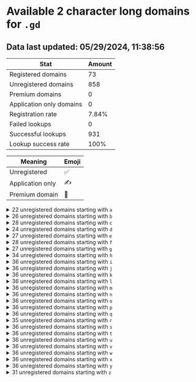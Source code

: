 # Available 2 character long domains for `.gd`

## Data last updated: 05/29/2024, 11:38:56

|Stat|Amount|
|--|--|
|Registered domains|73|
|Unregistered domains|858|
|Premium domains|0|
|Application only domains|0|
|Registration rate|7.84%|
|Failed lookups|0|
|Successful lookups|931|
|Lookup success rate|100%|


|Meaning|Emoji|
|--|--|
|Unregistered|:white_check_mark:|
|Application only|:writing_hand:|
|Premium domain|:gem:|

<details>
<summary>22 unregistered domains starting with <bold><code>a</code></bold></summary>

|Type|Domain|
|--|--|
|:white_check_mark:|`a0.gd`|
|:white_check_mark:|`a1.gd`|
|:white_check_mark:|`a2.gd`|
|:white_check_mark:|`a3.gd`|
|:white_check_mark:|`a4.gd`|
|:white_check_mark:|`a5.gd`|
|:white_check_mark:|`a6.gd`|
|:white_check_mark:|`a7.gd`|
|:white_check_mark:|`a8.gd`|
|:white_check_mark:|`a9.gd`|
|:white_check_mark:|`ad.gd`|
|:white_check_mark:|`ae.gd`|
|:white_check_mark:|`af.gd`|
|:white_check_mark:|`ah.gd`|
|:white_check_mark:|`al.gd`|
|:white_check_mark:|`ap.gd`|
|:white_check_mark:|`aq.gd`|
|:white_check_mark:|`av.gd`|
|:white_check_mark:|`aw.gd`|
|:white_check_mark:|`ax.gd`|
|:white_check_mark:|`ay.gd`|
|:white_check_mark:|`az.gd`|
</details>
<details>
<summary>26 unregistered domains starting with <bold><code>b</code></bold></summary>

|Type|Domain|
|--|--|
|:white_check_mark:|`b0.gd`|
|:white_check_mark:|`b1.gd`|
|:white_check_mark:|`b2.gd`|
|:white_check_mark:|`b3.gd`|
|:white_check_mark:|`b4.gd`|
|:white_check_mark:|`b5.gd`|
|:white_check_mark:|`b6.gd`|
|:white_check_mark:|`b7.gd`|
|:white_check_mark:|`b8.gd`|
|:white_check_mark:|`b9.gd`|
|:white_check_mark:|`ba.gd`|
|:white_check_mark:|`bf.gd`|
|:white_check_mark:|`bi.gd`|
|:white_check_mark:|`bj.gd`|
|:white_check_mark:|`bk.gd`|
|:white_check_mark:|`bl.gd`|
|:white_check_mark:|`bm.gd`|
|:white_check_mark:|`bn.gd`|
|:white_check_mark:|`bp.gd`|
|:white_check_mark:|`bq.gd`|
|:white_check_mark:|`bs.gd`|
|:white_check_mark:|`bv.gd`|
|:white_check_mark:|`bw.gd`|
|:white_check_mark:|`bx.gd`|
|:white_check_mark:|`by.gd`|
|:white_check_mark:|`bz.gd`|
</details>
<details>
<summary>28 unregistered domains starting with <bold><code>c</code></bold></summary>

|Type|Domain|
|--|--|
|:white_check_mark:|`c0.gd`|
|:white_check_mark:|`c1.gd`|
|:white_check_mark:|`c2.gd`|
|:white_check_mark:|`c3.gd`|
|:white_check_mark:|`c4.gd`|
|:white_check_mark:|`c5.gd`|
|:white_check_mark:|`c6.gd`|
|:white_check_mark:|`c7.gd`|
|:white_check_mark:|`c8.gd`|
|:white_check_mark:|`c9.gd`|
|:white_check_mark:|`cb.gd`|
|:white_check_mark:|`cd.gd`|
|:white_check_mark:|`ce.gd`|
|:white_check_mark:|`cf.gd`|
|:white_check_mark:|`cg.gd`|
|:white_check_mark:|`ci.gd`|
|:white_check_mark:|`cj.gd`|
|:white_check_mark:|`ck.gd`|
|:white_check_mark:|`cl.gd`|
|:white_check_mark:|`cm.gd`|
|:white_check_mark:|`cp.gd`|
|:white_check_mark:|`cq.gd`|
|:white_check_mark:|`cr.gd`|
|:white_check_mark:|`ct.gd`|
|:white_check_mark:|`cu.gd`|
|:white_check_mark:|`cw.gd`|
|:white_check_mark:|`cx.gd`|
|:white_check_mark:|`cy.gd`|
</details>
<details>
<summary>24 unregistered domains starting with <bold><code>d</code></bold></summary>

|Type|Domain|
|--|--|
|:white_check_mark:|`d0.gd`|
|:white_check_mark:|`d1.gd`|
|:white_check_mark:|`d2.gd`|
|:white_check_mark:|`d3.gd`|
|:white_check_mark:|`d4.gd`|
|:white_check_mark:|`d5.gd`|
|:white_check_mark:|`d6.gd`|
|:white_check_mark:|`d7.gd`|
|:white_check_mark:|`d8.gd`|
|:white_check_mark:|`d9.gd`|
|:white_check_mark:|`db.gd`|
|:white_check_mark:|`dc.gd`|
|:white_check_mark:|`df.gd`|
|:white_check_mark:|`di.gd`|
|:white_check_mark:|`dj.gd`|
|:white_check_mark:|`dk.gd`|
|:white_check_mark:|`dm.gd`|
|:white_check_mark:|`dq.gd`|
|:white_check_mark:|`dt.gd`|
|:white_check_mark:|`du.gd`|
|:white_check_mark:|`dw.gd`|
|:white_check_mark:|`dx.gd`|
|:white_check_mark:|`dy.gd`|
|:white_check_mark:|`dz.gd`|
</details>
<details>
<summary>27 unregistered domains starting with <bold><code>e</code></bold></summary>

|Type|Domain|
|--|--|
|:white_check_mark:|`e0.gd`|
|:white_check_mark:|`e1.gd`|
|:white_check_mark:|`e2.gd`|
|:white_check_mark:|`e3.gd`|
|:white_check_mark:|`e4.gd`|
|:white_check_mark:|`e5.gd`|
|:white_check_mark:|`e6.gd`|
|:white_check_mark:|`e7.gd`|
|:white_check_mark:|`e8.gd`|
|:white_check_mark:|`e9.gd`|
|:white_check_mark:|`ea.gd`|
|:white_check_mark:|`eb.gd`|
|:white_check_mark:|`ee.gd`|
|:white_check_mark:|`eh.gd`|
|:white_check_mark:|`ei.gd`|
|:white_check_mark:|`ej.gd`|
|:white_check_mark:|`ek.gd`|
|:white_check_mark:|`em.gd`|
|:white_check_mark:|`eo.gd`|
|:white_check_mark:|`ep.gd`|
|:white_check_mark:|`eq.gd`|
|:white_check_mark:|`er.gd`|
|:white_check_mark:|`ev.gd`|
|:white_check_mark:|`ew.gd`|
|:white_check_mark:|`ex.gd`|
|:white_check_mark:|`ey.gd`|
|:white_check_mark:|`ez.gd`|
</details>
<details>
<summary>28 unregistered domains starting with <bold><code>f</code></bold></summary>

|Type|Domain|
|--|--|
|:white_check_mark:|`f0.gd`|
|:white_check_mark:|`f1.gd`|
|:white_check_mark:|`f2.gd`|
|:white_check_mark:|`f3.gd`|
|:white_check_mark:|`f4.gd`|
|:white_check_mark:|`f5.gd`|
|:white_check_mark:|`f6.gd`|
|:white_check_mark:|`f7.gd`|
|:white_check_mark:|`f8.gd`|
|:white_check_mark:|`f9.gd`|
|:white_check_mark:|`fa.gd`|
|:white_check_mark:|`fc.gd`|
|:white_check_mark:|`fg.gd`|
|:white_check_mark:|`fi.gd`|
|:white_check_mark:|`fj.gd`|
|:white_check_mark:|`fk.gd`|
|:white_check_mark:|`fm.gd`|
|:white_check_mark:|`fn.gd`|
|:white_check_mark:|`fo.gd`|
|:white_check_mark:|`fp.gd`|
|:white_check_mark:|`fq.gd`|
|:white_check_mark:|`fs.gd`|
|:white_check_mark:|`ft.gd`|
|:white_check_mark:|`fu.gd`|
|:white_check_mark:|`fv.gd`|
|:white_check_mark:|`fw.gd`|
|:white_check_mark:|`fy.gd`|
|:white_check_mark:|`fz.gd`|
</details>
<details>
<summary>27 unregistered domains starting with <bold><code>g</code></bold></summary>

|Type|Domain|
|--|--|
|:white_check_mark:|`g0.gd`|
|:white_check_mark:|`g1.gd`|
|:white_check_mark:|`g2.gd`|
|:white_check_mark:|`g3.gd`|
|:white_check_mark:|`g4.gd`|
|:white_check_mark:|`g5.gd`|
|:white_check_mark:|`g6.gd`|
|:white_check_mark:|`g7.gd`|
|:white_check_mark:|`g8.gd`|
|:white_check_mark:|`g9.gd`|
|:white_check_mark:|`ga.gd`|
|:white_check_mark:|`gc.gd`|
|:white_check_mark:|`gh.gd`|
|:white_check_mark:|`gi.gd`|
|:white_check_mark:|`gj.gd`|
|:white_check_mark:|`gk.gd`|
|:white_check_mark:|`gl.gd`|
|:white_check_mark:|`gm.gd`|
|:white_check_mark:|`gn.gd`|
|:white_check_mark:|`gp.gd`|
|:white_check_mark:|`gq.gd`|
|:white_check_mark:|`gr.gd`|
|:white_check_mark:|`gt.gd`|
|:white_check_mark:|`gw.gd`|
|:white_check_mark:|`gx.gd`|
|:white_check_mark:|`gy.gd`|
|:white_check_mark:|`gz.gd`|
</details>
<details>
<summary>34 unregistered domains starting with <bold><code>h</code></bold></summary>

|Type|Domain|
|--|--|
|:white_check_mark:|`h0.gd`|
|:white_check_mark:|`h1.gd`|
|:white_check_mark:|`h2.gd`|
|:white_check_mark:|`h3.gd`|
|:white_check_mark:|`h4.gd`|
|:white_check_mark:|`h5.gd`|
|:white_check_mark:|`h6.gd`|
|:white_check_mark:|`h7.gd`|
|:white_check_mark:|`h8.gd`|
|:white_check_mark:|`h9.gd`|
|:white_check_mark:|`ha.gd`|
|:white_check_mark:|`hb.gd`|
|:white_check_mark:|`hc.gd`|
|:white_check_mark:|`he.gd`|
|:white_check_mark:|`hf.gd`|
|:white_check_mark:|`hh.gd`|
|:white_check_mark:|`hi.gd`|
|:white_check_mark:|`hj.gd`|
|:white_check_mark:|`hk.gd`|
|:white_check_mark:|`hl.gd`|
|:white_check_mark:|`hm.gd`|
|:white_check_mark:|`hn.gd`|
|:white_check_mark:|`ho.gd`|
|:white_check_mark:|`hp.gd`|
|:white_check_mark:|`hq.gd`|
|:white_check_mark:|`hr.gd`|
|:white_check_mark:|`hs.gd`|
|:white_check_mark:|`ht.gd`|
|:white_check_mark:|`hu.gd`|
|:white_check_mark:|`hv.gd`|
|:white_check_mark:|`hw.gd`|
|:white_check_mark:|`hx.gd`|
|:white_check_mark:|`hy.gd`|
|:white_check_mark:|`hz.gd`|
</details>
<details>
<summary>36 unregistered domains starting with <bold><code>i</code></bold></summary>

|Type|Domain|
|--|--|
|:white_check_mark:|`i0.gd`|
|:white_check_mark:|`i1.gd`|
|:white_check_mark:|`i2.gd`|
|:white_check_mark:|`i3.gd`|
|:white_check_mark:|`i4.gd`|
|:white_check_mark:|`i5.gd`|
|:white_check_mark:|`i6.gd`|
|:white_check_mark:|`i7.gd`|
|:white_check_mark:|`i8.gd`|
|:white_check_mark:|`i9.gd`|
|:white_check_mark:|`ia.gd`|
|:white_check_mark:|`ib.gd`|
|:white_check_mark:|`ic.gd`|
|:white_check_mark:|`id.gd`|
|:white_check_mark:|`ie.gd`|
|:white_check_mark:|`if.gd`|
|:white_check_mark:|`ig.gd`|
|:white_check_mark:|`ih.gd`|
|:white_check_mark:|`ii.gd`|
|:white_check_mark:|`ij.gd`|
|:white_check_mark:|`ik.gd`|
|:white_check_mark:|`il.gd`|
|:white_check_mark:|`im.gd`|
|:white_check_mark:|`in.gd`|
|:white_check_mark:|`io.gd`|
|:white_check_mark:|`ip.gd`|
|:white_check_mark:|`iq.gd`|
|:white_check_mark:|`ir.gd`|
|:white_check_mark:|`is.gd`|
|:white_check_mark:|`it.gd`|
|:white_check_mark:|`iu.gd`|
|:white_check_mark:|`iv.gd`|
|:white_check_mark:|`iw.gd`|
|:white_check_mark:|`ix.gd`|
|:white_check_mark:|`iy.gd`|
|:white_check_mark:|`iz.gd`|
</details>
<details>
<summary>36 unregistered domains starting with <bold><code>j</code></bold></summary>

|Type|Domain|
|--|--|
|:white_check_mark:|`j0.gd`|
|:white_check_mark:|`j1.gd`|
|:white_check_mark:|`j2.gd`|
|:white_check_mark:|`j3.gd`|
|:white_check_mark:|`j4.gd`|
|:white_check_mark:|`j5.gd`|
|:white_check_mark:|`j6.gd`|
|:white_check_mark:|`j7.gd`|
|:white_check_mark:|`j8.gd`|
|:white_check_mark:|`j9.gd`|
|:white_check_mark:|`ja.gd`|
|:white_check_mark:|`jb.gd`|
|:white_check_mark:|`jc.gd`|
|:white_check_mark:|`jd.gd`|
|:white_check_mark:|`je.gd`|
|:white_check_mark:|`jf.gd`|
|:white_check_mark:|`jg.gd`|
|:white_check_mark:|`jh.gd`|
|:white_check_mark:|`ji.gd`|
|:white_check_mark:|`jj.gd`|
|:white_check_mark:|`jk.gd`|
|:white_check_mark:|`jl.gd`|
|:white_check_mark:|`jm.gd`|
|:white_check_mark:|`jn.gd`|
|:white_check_mark:|`jo.gd`|
|:white_check_mark:|`jp.gd`|
|:white_check_mark:|`jq.gd`|
|:white_check_mark:|`jr.gd`|
|:white_check_mark:|`js.gd`|
|:white_check_mark:|`jt.gd`|
|:white_check_mark:|`ju.gd`|
|:white_check_mark:|`jv.gd`|
|:white_check_mark:|`jw.gd`|
|:white_check_mark:|`jx.gd`|
|:white_check_mark:|`jy.gd`|
|:white_check_mark:|`jz.gd`|
</details>
<details>
<summary>36 unregistered domains starting with <bold><code>k</code></bold></summary>

|Type|Domain|
|--|--|
|:white_check_mark:|`k0.gd`|
|:white_check_mark:|`k1.gd`|
|:white_check_mark:|`k2.gd`|
|:white_check_mark:|`k3.gd`|
|:white_check_mark:|`k4.gd`|
|:white_check_mark:|`k5.gd`|
|:white_check_mark:|`k6.gd`|
|:white_check_mark:|`k7.gd`|
|:white_check_mark:|`k8.gd`|
|:white_check_mark:|`k9.gd`|
|:white_check_mark:|`ka.gd`|
|:white_check_mark:|`kb.gd`|
|:white_check_mark:|`kc.gd`|
|:white_check_mark:|`kd.gd`|
|:white_check_mark:|`ke.gd`|
|:white_check_mark:|`kf.gd`|
|:white_check_mark:|`kg.gd`|
|:white_check_mark:|`kh.gd`|
|:white_check_mark:|`ki.gd`|
|:white_check_mark:|`kj.gd`|
|:white_check_mark:|`kk.gd`|
|:white_check_mark:|`kl.gd`|
|:white_check_mark:|`km.gd`|
|:white_check_mark:|`kn.gd`|
|:white_check_mark:|`ko.gd`|
|:white_check_mark:|`kp.gd`|
|:white_check_mark:|`kq.gd`|
|:white_check_mark:|`kr.gd`|
|:white_check_mark:|`ks.gd`|
|:white_check_mark:|`kt.gd`|
|:white_check_mark:|`ku.gd`|
|:white_check_mark:|`kv.gd`|
|:white_check_mark:|`kw.gd`|
|:white_check_mark:|`kx.gd`|
|:white_check_mark:|`ky.gd`|
|:white_check_mark:|`kz.gd`|
</details>
<details>
<summary>36 unregistered domains starting with <bold><code>l</code></bold></summary>

|Type|Domain|
|--|--|
|:white_check_mark:|`l0.gd`|
|:white_check_mark:|`l1.gd`|
|:white_check_mark:|`l2.gd`|
|:white_check_mark:|`l3.gd`|
|:white_check_mark:|`l4.gd`|
|:white_check_mark:|`l5.gd`|
|:white_check_mark:|`l6.gd`|
|:white_check_mark:|`l7.gd`|
|:white_check_mark:|`l8.gd`|
|:white_check_mark:|`l9.gd`|
|:white_check_mark:|`la.gd`|
|:white_check_mark:|`lb.gd`|
|:white_check_mark:|`lc.gd`|
|:white_check_mark:|`ld.gd`|
|:white_check_mark:|`le.gd`|
|:white_check_mark:|`lf.gd`|
|:white_check_mark:|`lg.gd`|
|:white_check_mark:|`lh.gd`|
|:white_check_mark:|`li.gd`|
|:white_check_mark:|`lj.gd`|
|:white_check_mark:|`lk.gd`|
|:white_check_mark:|`ll.gd`|
|:white_check_mark:|`lm.gd`|
|:white_check_mark:|`ln.gd`|
|:white_check_mark:|`lo.gd`|
|:white_check_mark:|`lp.gd`|
|:white_check_mark:|`lq.gd`|
|:white_check_mark:|`lr.gd`|
|:white_check_mark:|`ls.gd`|
|:white_check_mark:|`lt.gd`|
|:white_check_mark:|`lu.gd`|
|:white_check_mark:|`lv.gd`|
|:white_check_mark:|`lw.gd`|
|:white_check_mark:|`lx.gd`|
|:white_check_mark:|`ly.gd`|
|:white_check_mark:|`lz.gd`|
</details>
<details>
<summary>36 unregistered domains starting with <bold><code>m</code></bold></summary>

|Type|Domain|
|--|--|
|:white_check_mark:|`m0.gd`|
|:white_check_mark:|`m1.gd`|
|:white_check_mark:|`m2.gd`|
|:white_check_mark:|`m3.gd`|
|:white_check_mark:|`m4.gd`|
|:white_check_mark:|`m5.gd`|
|:white_check_mark:|`m6.gd`|
|:white_check_mark:|`m7.gd`|
|:white_check_mark:|`m8.gd`|
|:white_check_mark:|`m9.gd`|
|:white_check_mark:|`ma.gd`|
|:white_check_mark:|`mb.gd`|
|:white_check_mark:|`mc.gd`|
|:white_check_mark:|`md.gd`|
|:white_check_mark:|`me.gd`|
|:white_check_mark:|`mf.gd`|
|:white_check_mark:|`mg.gd`|
|:white_check_mark:|`mh.gd`|
|:white_check_mark:|`mi.gd`|
|:white_check_mark:|`mj.gd`|
|:white_check_mark:|`mk.gd`|
|:white_check_mark:|`ml.gd`|
|:white_check_mark:|`mm.gd`|
|:white_check_mark:|`mn.gd`|
|:white_check_mark:|`mo.gd`|
|:white_check_mark:|`mp.gd`|
|:white_check_mark:|`mq.gd`|
|:white_check_mark:|`mr.gd`|
|:white_check_mark:|`ms.gd`|
|:white_check_mark:|`mt.gd`|
|:white_check_mark:|`mu.gd`|
|:white_check_mark:|`mv.gd`|
|:white_check_mark:|`mw.gd`|
|:white_check_mark:|`mx.gd`|
|:white_check_mark:|`my.gd`|
|:white_check_mark:|`mz.gd`|
</details>
<details>
<summary>36 unregistered domains starting with <bold><code>n</code></bold></summary>

|Type|Domain|
|--|--|
|:white_check_mark:|`n0.gd`|
|:white_check_mark:|`n1.gd`|
|:white_check_mark:|`n2.gd`|
|:white_check_mark:|`n3.gd`|
|:white_check_mark:|`n4.gd`|
|:white_check_mark:|`n5.gd`|
|:white_check_mark:|`n6.gd`|
|:white_check_mark:|`n7.gd`|
|:white_check_mark:|`n8.gd`|
|:white_check_mark:|`n9.gd`|
|:white_check_mark:|`na.gd`|
|:white_check_mark:|`nb.gd`|
|:white_check_mark:|`nc.gd`|
|:white_check_mark:|`nd.gd`|
|:white_check_mark:|`ne.gd`|
|:white_check_mark:|`nf.gd`|
|:white_check_mark:|`ng.gd`|
|:white_check_mark:|`nh.gd`|
|:white_check_mark:|`ni.gd`|
|:white_check_mark:|`nj.gd`|
|:white_check_mark:|`nk.gd`|
|:white_check_mark:|`nl.gd`|
|:white_check_mark:|`nm.gd`|
|:white_check_mark:|`nn.gd`|
|:white_check_mark:|`no.gd`|
|:white_check_mark:|`np.gd`|
|:white_check_mark:|`nq.gd`|
|:white_check_mark:|`nr.gd`|
|:white_check_mark:|`ns.gd`|
|:white_check_mark:|`nt.gd`|
|:white_check_mark:|`nu.gd`|
|:white_check_mark:|`nv.gd`|
|:white_check_mark:|`nw.gd`|
|:white_check_mark:|`nx.gd`|
|:white_check_mark:|`ny.gd`|
|:white_check_mark:|`nz.gd`|
</details>
<details>
<summary>36 unregistered domains starting with <bold><code>o</code></bold></summary>

|Type|Domain|
|--|--|
|:white_check_mark:|`o0.gd`|
|:white_check_mark:|`o1.gd`|
|:white_check_mark:|`o2.gd`|
|:white_check_mark:|`o3.gd`|
|:white_check_mark:|`o4.gd`|
|:white_check_mark:|`o5.gd`|
|:white_check_mark:|`o6.gd`|
|:white_check_mark:|`o7.gd`|
|:white_check_mark:|`o8.gd`|
|:white_check_mark:|`o9.gd`|
|:white_check_mark:|`oa.gd`|
|:white_check_mark:|`ob.gd`|
|:white_check_mark:|`oc.gd`|
|:white_check_mark:|`od.gd`|
|:white_check_mark:|`oe.gd`|
|:white_check_mark:|`of.gd`|
|:white_check_mark:|`og.gd`|
|:white_check_mark:|`oh.gd`|
|:white_check_mark:|`oi.gd`|
|:white_check_mark:|`oj.gd`|
|:white_check_mark:|`ok.gd`|
|:white_check_mark:|`ol.gd`|
|:white_check_mark:|`om.gd`|
|:white_check_mark:|`on.gd`|
|:white_check_mark:|`oo.gd`|
|:white_check_mark:|`op.gd`|
|:white_check_mark:|`oq.gd`|
|:white_check_mark:|`or.gd`|
|:white_check_mark:|`os.gd`|
|:white_check_mark:|`ot.gd`|
|:white_check_mark:|`ou.gd`|
|:white_check_mark:|`ov.gd`|
|:white_check_mark:|`ow.gd`|
|:white_check_mark:|`ox.gd`|
|:white_check_mark:|`oy.gd`|
|:white_check_mark:|`oz.gd`|
</details>
<details>
<summary>36 unregistered domains starting with <bold><code>p</code></bold></summary>

|Type|Domain|
|--|--|
|:white_check_mark:|`p0.gd`|
|:white_check_mark:|`p1.gd`|
|:white_check_mark:|`p2.gd`|
|:white_check_mark:|`p3.gd`|
|:white_check_mark:|`p4.gd`|
|:white_check_mark:|`p5.gd`|
|:white_check_mark:|`p6.gd`|
|:white_check_mark:|`p7.gd`|
|:white_check_mark:|`p8.gd`|
|:white_check_mark:|`p9.gd`|
|:white_check_mark:|`pa.gd`|
|:white_check_mark:|`pb.gd`|
|:white_check_mark:|`pc.gd`|
|:white_check_mark:|`pd.gd`|
|:white_check_mark:|`pe.gd`|
|:white_check_mark:|`pf.gd`|
|:white_check_mark:|`pg.gd`|
|:white_check_mark:|`ph.gd`|
|:white_check_mark:|`pi.gd`|
|:white_check_mark:|`pj.gd`|
|:white_check_mark:|`pk.gd`|
|:white_check_mark:|`pl.gd`|
|:white_check_mark:|`pm.gd`|
|:white_check_mark:|`pn.gd`|
|:white_check_mark:|`po.gd`|
|:white_check_mark:|`pp.gd`|
|:white_check_mark:|`pq.gd`|
|:white_check_mark:|`pr.gd`|
|:white_check_mark:|`ps.gd`|
|:white_check_mark:|`pt.gd`|
|:white_check_mark:|`pu.gd`|
|:white_check_mark:|`pv.gd`|
|:white_check_mark:|`pw.gd`|
|:white_check_mark:|`px.gd`|
|:white_check_mark:|`py.gd`|
|:white_check_mark:|`pz.gd`|
</details>
<details>
<summary>36 unregistered domains starting with <bold><code>q</code></bold></summary>

|Type|Domain|
|--|--|
|:white_check_mark:|`q0.gd`|
|:white_check_mark:|`q1.gd`|
|:white_check_mark:|`q2.gd`|
|:white_check_mark:|`q3.gd`|
|:white_check_mark:|`q4.gd`|
|:white_check_mark:|`q5.gd`|
|:white_check_mark:|`q6.gd`|
|:white_check_mark:|`q7.gd`|
|:white_check_mark:|`q8.gd`|
|:white_check_mark:|`q9.gd`|
|:white_check_mark:|`qa.gd`|
|:white_check_mark:|`qb.gd`|
|:white_check_mark:|`qc.gd`|
|:white_check_mark:|`qd.gd`|
|:white_check_mark:|`qe.gd`|
|:white_check_mark:|`qf.gd`|
|:white_check_mark:|`qg.gd`|
|:white_check_mark:|`qh.gd`|
|:white_check_mark:|`qi.gd`|
|:white_check_mark:|`qj.gd`|
|:white_check_mark:|`qk.gd`|
|:white_check_mark:|`ql.gd`|
|:white_check_mark:|`qm.gd`|
|:white_check_mark:|`qn.gd`|
|:white_check_mark:|`qo.gd`|
|:white_check_mark:|`qp.gd`|
|:white_check_mark:|`qq.gd`|
|:white_check_mark:|`qr.gd`|
|:white_check_mark:|`qs.gd`|
|:white_check_mark:|`qt.gd`|
|:white_check_mark:|`qu.gd`|
|:white_check_mark:|`qv.gd`|
|:white_check_mark:|`qw.gd`|
|:white_check_mark:|`qx.gd`|
|:white_check_mark:|`qy.gd`|
|:white_check_mark:|`qz.gd`|
</details>
<details>
<summary>35 unregistered domains starting with <bold><code>r</code></bold></summary>

|Type|Domain|
|--|--|
|:white_check_mark:|`r0.gd`|
|:white_check_mark:|`r1.gd`|
|:white_check_mark:|`r2.gd`|
|:white_check_mark:|`r3.gd`|
|:white_check_mark:|`r4.gd`|
|:white_check_mark:|`r5.gd`|
|:white_check_mark:|`r6.gd`|
|:white_check_mark:|`r7.gd`|
|:white_check_mark:|`r8.gd`|
|:white_check_mark:|`r9.gd`|
|:white_check_mark:|`ra.gd`|
|:white_check_mark:|`rb.gd`|
|:white_check_mark:|`rc.gd`|
|:white_check_mark:|`rd.gd`|
|:white_check_mark:|`re.gd`|
|:white_check_mark:|`rf.gd`|
|:white_check_mark:|`rg.gd`|
|:white_check_mark:|`rh.gd`|
|:white_check_mark:|`ri.gd`|
|:white_check_mark:|`rj.gd`|
|:white_check_mark:|`rk.gd`|
|:white_check_mark:|`rl.gd`|
|:white_check_mark:|`rm.gd`|
|:white_check_mark:|`rn.gd`|
|:white_check_mark:|`rp.gd`|
|:white_check_mark:|`rq.gd`|
|:white_check_mark:|`rr.gd`|
|:white_check_mark:|`rs.gd`|
|:white_check_mark:|`rt.gd`|
|:white_check_mark:|`ru.gd`|
|:white_check_mark:|`rv.gd`|
|:white_check_mark:|`rw.gd`|
|:white_check_mark:|`rx.gd`|
|:white_check_mark:|`ry.gd`|
|:white_check_mark:|`rz.gd`|
</details>
<details>
<summary>36 unregistered domains starting with <bold><code>s</code></bold></summary>

|Type|Domain|
|--|--|
|:white_check_mark:|`s0.gd`|
|:white_check_mark:|`s1.gd`|
|:white_check_mark:|`s2.gd`|
|:white_check_mark:|`s3.gd`|
|:white_check_mark:|`s4.gd`|
|:white_check_mark:|`s5.gd`|
|:white_check_mark:|`s6.gd`|
|:white_check_mark:|`s7.gd`|
|:white_check_mark:|`s8.gd`|
|:white_check_mark:|`s9.gd`|
|:white_check_mark:|`sa.gd`|
|:white_check_mark:|`sb.gd`|
|:white_check_mark:|`sc.gd`|
|:white_check_mark:|`sd.gd`|
|:white_check_mark:|`se.gd`|
|:white_check_mark:|`sf.gd`|
|:white_check_mark:|`sg.gd`|
|:white_check_mark:|`sh.gd`|
|:white_check_mark:|`si.gd`|
|:white_check_mark:|`sj.gd`|
|:white_check_mark:|`sk.gd`|
|:white_check_mark:|`sl.gd`|
|:white_check_mark:|`sm.gd`|
|:white_check_mark:|`sn.gd`|
|:white_check_mark:|`so.gd`|
|:white_check_mark:|`sp.gd`|
|:white_check_mark:|`sq.gd`|
|:white_check_mark:|`sr.gd`|
|:white_check_mark:|`ss.gd`|
|:white_check_mark:|`st.gd`|
|:white_check_mark:|`su.gd`|
|:white_check_mark:|`sv.gd`|
|:white_check_mark:|`sw.gd`|
|:white_check_mark:|`sx.gd`|
|:white_check_mark:|`sy.gd`|
|:white_check_mark:|`sz.gd`|
</details>
<details>
<summary>36 unregistered domains starting with <bold><code>t</code></bold></summary>

|Type|Domain|
|--|--|
|:white_check_mark:|`t0.gd`|
|:white_check_mark:|`t1.gd`|
|:white_check_mark:|`t2.gd`|
|:white_check_mark:|`t3.gd`|
|:white_check_mark:|`t4.gd`|
|:white_check_mark:|`t5.gd`|
|:white_check_mark:|`t6.gd`|
|:white_check_mark:|`t7.gd`|
|:white_check_mark:|`t8.gd`|
|:white_check_mark:|`t9.gd`|
|:white_check_mark:|`ta.gd`|
|:white_check_mark:|`tb.gd`|
|:white_check_mark:|`tc.gd`|
|:white_check_mark:|`td.gd`|
|:white_check_mark:|`te.gd`|
|:white_check_mark:|`tf.gd`|
|:white_check_mark:|`tg.gd`|
|:white_check_mark:|`th.gd`|
|:white_check_mark:|`ti.gd`|
|:white_check_mark:|`tj.gd`|
|:white_check_mark:|`tk.gd`|
|:white_check_mark:|`tl.gd`|
|:white_check_mark:|`tm.gd`|
|:white_check_mark:|`tn.gd`|
|:white_check_mark:|`to.gd`|
|:white_check_mark:|`tp.gd`|
|:white_check_mark:|`tq.gd`|
|:white_check_mark:|`tr.gd`|
|:white_check_mark:|`ts.gd`|
|:white_check_mark:|`tt.gd`|
|:white_check_mark:|`tu.gd`|
|:white_check_mark:|`tv.gd`|
|:white_check_mark:|`tw.gd`|
|:white_check_mark:|`tx.gd`|
|:white_check_mark:|`ty.gd`|
|:white_check_mark:|`tz.gd`|
</details>
<details>
<summary>36 unregistered domains starting with <bold><code>u</code></bold></summary>

|Type|Domain|
|--|--|
|:white_check_mark:|`u0.gd`|
|:white_check_mark:|`u1.gd`|
|:white_check_mark:|`u2.gd`|
|:white_check_mark:|`u3.gd`|
|:white_check_mark:|`u4.gd`|
|:white_check_mark:|`u5.gd`|
|:white_check_mark:|`u6.gd`|
|:white_check_mark:|`u7.gd`|
|:white_check_mark:|`u8.gd`|
|:white_check_mark:|`u9.gd`|
|:white_check_mark:|`ua.gd`|
|:white_check_mark:|`ub.gd`|
|:white_check_mark:|`uc.gd`|
|:white_check_mark:|`ud.gd`|
|:white_check_mark:|`ue.gd`|
|:white_check_mark:|`uf.gd`|
|:white_check_mark:|`ug.gd`|
|:white_check_mark:|`uh.gd`|
|:white_check_mark:|`ui.gd`|
|:white_check_mark:|`uj.gd`|
|:white_check_mark:|`uk.gd`|
|:white_check_mark:|`ul.gd`|
|:white_check_mark:|`um.gd`|
|:white_check_mark:|`un.gd`|
|:white_check_mark:|`uo.gd`|
|:white_check_mark:|`up.gd`|
|:white_check_mark:|`uq.gd`|
|:white_check_mark:|`ur.gd`|
|:white_check_mark:|`us.gd`|
|:white_check_mark:|`ut.gd`|
|:white_check_mark:|`uu.gd`|
|:white_check_mark:|`uv.gd`|
|:white_check_mark:|`uw.gd`|
|:white_check_mark:|`ux.gd`|
|:white_check_mark:|`uy.gd`|
|:white_check_mark:|`uz.gd`|
</details>
<details>
<summary>36 unregistered domains starting with <bold><code>v</code></bold></summary>

|Type|Domain|
|--|--|
|:white_check_mark:|`v0.gd`|
|:white_check_mark:|`v1.gd`|
|:white_check_mark:|`v2.gd`|
|:white_check_mark:|`v3.gd`|
|:white_check_mark:|`v4.gd`|
|:white_check_mark:|`v5.gd`|
|:white_check_mark:|`v6.gd`|
|:white_check_mark:|`v7.gd`|
|:white_check_mark:|`v8.gd`|
|:white_check_mark:|`v9.gd`|
|:white_check_mark:|`va.gd`|
|:white_check_mark:|`vb.gd`|
|:white_check_mark:|`vc.gd`|
|:white_check_mark:|`vd.gd`|
|:white_check_mark:|`ve.gd`|
|:white_check_mark:|`vf.gd`|
|:white_check_mark:|`vg.gd`|
|:white_check_mark:|`vh.gd`|
|:white_check_mark:|`vi.gd`|
|:white_check_mark:|`vj.gd`|
|:white_check_mark:|`vk.gd`|
|:white_check_mark:|`vl.gd`|
|:white_check_mark:|`vm.gd`|
|:white_check_mark:|`vn.gd`|
|:white_check_mark:|`vo.gd`|
|:white_check_mark:|`vp.gd`|
|:white_check_mark:|`vq.gd`|
|:white_check_mark:|`vr.gd`|
|:white_check_mark:|`vs.gd`|
|:white_check_mark:|`vt.gd`|
|:white_check_mark:|`vu.gd`|
|:white_check_mark:|`vv.gd`|
|:white_check_mark:|`vw.gd`|
|:white_check_mark:|`vx.gd`|
|:white_check_mark:|`vy.gd`|
|:white_check_mark:|`vz.gd`|
</details>
<details>
<summary>36 unregistered domains starting with <bold><code>w</code></bold></summary>

|Type|Domain|
|--|--|
|:white_check_mark:|`w0.gd`|
|:white_check_mark:|`w1.gd`|
|:white_check_mark:|`w2.gd`|
|:white_check_mark:|`w3.gd`|
|:white_check_mark:|`w4.gd`|
|:white_check_mark:|`w5.gd`|
|:white_check_mark:|`w6.gd`|
|:white_check_mark:|`w7.gd`|
|:white_check_mark:|`w8.gd`|
|:white_check_mark:|`w9.gd`|
|:white_check_mark:|`wa.gd`|
|:white_check_mark:|`wb.gd`|
|:white_check_mark:|`wc.gd`|
|:white_check_mark:|`wd.gd`|
|:white_check_mark:|`we.gd`|
|:white_check_mark:|`wf.gd`|
|:white_check_mark:|`wg.gd`|
|:white_check_mark:|`wh.gd`|
|:white_check_mark:|`wi.gd`|
|:white_check_mark:|`wj.gd`|
|:white_check_mark:|`wk.gd`|
|:white_check_mark:|`wl.gd`|
|:white_check_mark:|`wm.gd`|
|:white_check_mark:|`wn.gd`|
|:white_check_mark:|`wo.gd`|
|:white_check_mark:|`wp.gd`|
|:white_check_mark:|`wq.gd`|
|:white_check_mark:|`wr.gd`|
|:white_check_mark:|`ws.gd`|
|:white_check_mark:|`wt.gd`|
|:white_check_mark:|`wu.gd`|
|:white_check_mark:|`wv.gd`|
|:white_check_mark:|`ww.gd`|
|:white_check_mark:|`wx.gd`|
|:white_check_mark:|`wy.gd`|
|:white_check_mark:|`wz.gd`|
</details>
<details>
<summary>36 unregistered domains starting with <bold><code>x</code></bold></summary>

|Type|Domain|
|--|--|
|:white_check_mark:|`x0.gd`|
|:white_check_mark:|`x1.gd`|
|:white_check_mark:|`x2.gd`|
|:white_check_mark:|`x3.gd`|
|:white_check_mark:|`x4.gd`|
|:white_check_mark:|`x5.gd`|
|:white_check_mark:|`x6.gd`|
|:white_check_mark:|`x7.gd`|
|:white_check_mark:|`x8.gd`|
|:white_check_mark:|`x9.gd`|
|:white_check_mark:|`xa.gd`|
|:white_check_mark:|`xb.gd`|
|:white_check_mark:|`xc.gd`|
|:white_check_mark:|`xd.gd`|
|:white_check_mark:|`xe.gd`|
|:white_check_mark:|`xf.gd`|
|:white_check_mark:|`xg.gd`|
|:white_check_mark:|`xh.gd`|
|:white_check_mark:|`xi.gd`|
|:white_check_mark:|`xj.gd`|
|:white_check_mark:|`xk.gd`|
|:white_check_mark:|`xl.gd`|
|:white_check_mark:|`xm.gd`|
|:white_check_mark:|`xn.gd`|
|:white_check_mark:|`xo.gd`|
|:white_check_mark:|`xp.gd`|
|:white_check_mark:|`xq.gd`|
|:white_check_mark:|`xr.gd`|
|:white_check_mark:|`xs.gd`|
|:white_check_mark:|`xt.gd`|
|:white_check_mark:|`xu.gd`|
|:white_check_mark:|`xv.gd`|
|:white_check_mark:|`xw.gd`|
|:white_check_mark:|`xx.gd`|
|:white_check_mark:|`xy.gd`|
|:white_check_mark:|`xz.gd`|
</details>
<details>
<summary>36 unregistered domains starting with <bold><code>y</code></bold></summary>

|Type|Domain|
|--|--|
|:white_check_mark:|`y0.gd`|
|:white_check_mark:|`y1.gd`|
|:white_check_mark:|`y2.gd`|
|:white_check_mark:|`y3.gd`|
|:white_check_mark:|`y4.gd`|
|:white_check_mark:|`y5.gd`|
|:white_check_mark:|`y6.gd`|
|:white_check_mark:|`y7.gd`|
|:white_check_mark:|`y8.gd`|
|:white_check_mark:|`y9.gd`|
|:white_check_mark:|`ya.gd`|
|:white_check_mark:|`yb.gd`|
|:white_check_mark:|`yc.gd`|
|:white_check_mark:|`yd.gd`|
|:white_check_mark:|`ye.gd`|
|:white_check_mark:|`yf.gd`|
|:white_check_mark:|`yg.gd`|
|:white_check_mark:|`yh.gd`|
|:white_check_mark:|`yi.gd`|
|:white_check_mark:|`yj.gd`|
|:white_check_mark:|`yk.gd`|
|:white_check_mark:|`yl.gd`|
|:white_check_mark:|`ym.gd`|
|:white_check_mark:|`yn.gd`|
|:white_check_mark:|`yo.gd`|
|:white_check_mark:|`yp.gd`|
|:white_check_mark:|`yq.gd`|
|:white_check_mark:|`yr.gd`|
|:white_check_mark:|`ys.gd`|
|:white_check_mark:|`yt.gd`|
|:white_check_mark:|`yu.gd`|
|:white_check_mark:|`yv.gd`|
|:white_check_mark:|`yw.gd`|
|:white_check_mark:|`yx.gd`|
|:white_check_mark:|`yy.gd`|
|:white_check_mark:|`yz.gd`|
</details>
<details>
<summary>31 unregistered domains starting with <bold><code>z</code></bold></summary>

|Type|Domain|
|--|--|
|:white_check_mark:|`z0.gd`|
|:white_check_mark:|`z1.gd`|
|:white_check_mark:|`z2.gd`|
|:white_check_mark:|`z3.gd`|
|:white_check_mark:|`z4.gd`|
|:white_check_mark:|`za.gd`|
|:white_check_mark:|`zb.gd`|
|:white_check_mark:|`zc.gd`|
|:white_check_mark:|`zd.gd`|
|:white_check_mark:|`ze.gd`|
|:white_check_mark:|`zf.gd`|
|:white_check_mark:|`zg.gd`|
|:white_check_mark:|`zh.gd`|
|:white_check_mark:|`zi.gd`|
|:white_check_mark:|`zj.gd`|
|:white_check_mark:|`zk.gd`|
|:white_check_mark:|`zl.gd`|
|:white_check_mark:|`zm.gd`|
|:white_check_mark:|`zn.gd`|
|:white_check_mark:|`zo.gd`|
|:white_check_mark:|`zp.gd`|
|:white_check_mark:|`zq.gd`|
|:white_check_mark:|`zr.gd`|
|:white_check_mark:|`zs.gd`|
|:white_check_mark:|`zt.gd`|
|:white_check_mark:|`zu.gd`|
|:white_check_mark:|`zv.gd`|
|:white_check_mark:|`zw.gd`|
|:white_check_mark:|`zx.gd`|
|:white_check_mark:|`zy.gd`|
|:white_check_mark:|`zz.gd`|
</details>